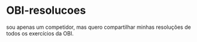 # OBI-resolucoes
sou apenas um competidor, mas quero compartilhar minhas resoluções de todos os exercícios da OBI.
